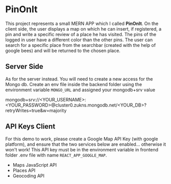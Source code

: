 # PinOnIt

This project represents a small MERN APP which I called **PinOnIt**.
On the client side, the user displays a map on which he can insert, if registered, a pin and write a specific review of a place he has visited. The pins of the logged in user have a different color than the other pins.
The user can search for a specific place from the searchbar (created with the help of google bees) and will be returned to the chosen place.


## Server Side
As for the server instead. You will need to create a new access for the Mongo db.
Create an env file inside the backend folder using the environment variable `MONGO_URL` and assigned your mongodb+srv value <br/>

mongodb+srv://<YOUR_USERNAME>:<YOUR_PASSWORD>@cluster0.zukns.mongodb.net/<YOUR_DB>?retryWrites=true&w=majority


## API Keys Client

For this demo to work, please create a Google Map API Key (with google platform), and ensure that the two services below are enabled... otherwise it won't work! This API key must be in the environment variable in frontend folder .env file with name `REACT_APP_GOOGLE_MAP`.

- Maps JavaScript API
- Places API
- Geocoding API
